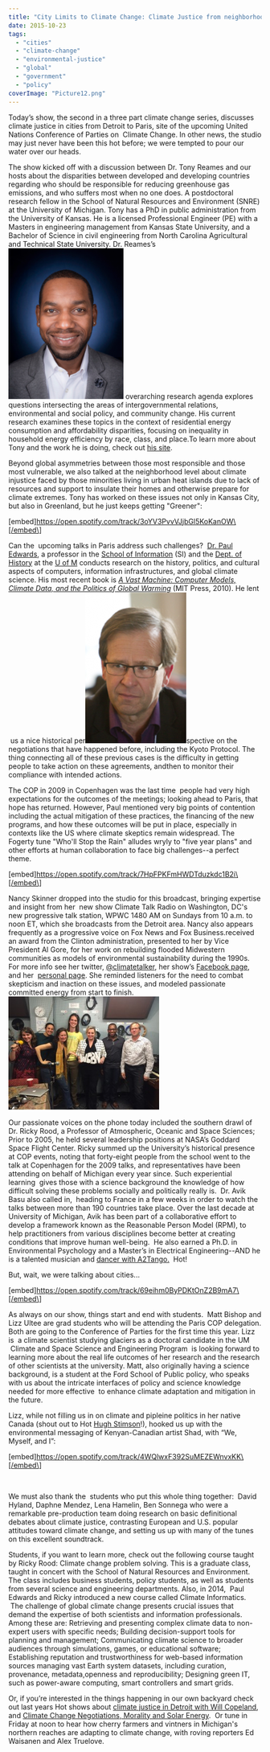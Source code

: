 ```yaml
---
title: "City Limits to Climate Change: Climate Justice from neighborhoods to negotiations"
date: 2015-10-23
tags: 
  - "cities"
  - "climate-change"
  - "environmental-justice"
  - "global"
  - "government"
  - "policy"
coverImage: "Picture12.png"
---
```


Today’s show, the second in a three part climate change series, discusses climate justice in cities from Detroit to Paris, site of the upcoming United Nations Conference of Parties on  Climate Change. In other news, the studio may just never have been this hot before; we were tempted to pour our water over our heads. <!--more-->

The show kicked off with a discussion between Dr. Tony Reames and our hosts about the disparities between developed and developing countries regarding who should be responsible for reducing greenhouse gas emissions, and who suffers most when no one does. A postdoctoral research fellow in the School of Natural Resources and Environment (SNRE) at the University of Michigan. Tony has a PhD in public administration from the University of Kansas. He is a licensed Professional Engineer (PE) with a Masters in engineering management from Kansas State University, and a Bachelor of Science in civil engineering from North Carolina Agricultural and Technical State University. Dr. Reames’s![Tony Reames](images/Picture1-229x300.png) overarching research agenda explores questions intersecting the areas of intergovernmental relations, environmental and social policy, and community change. His current research examines these topics in the context of residential energy consumption and affordability disparities, focusing on inequality in household energy efficiency by race, class, and place.To learn more about Tony and the work he is doing, check out [his site](http://greenscholar.com).

Beyond global asymmetries between those most responsible and those most vulnerable, we also talked at the neighborhood level about climate injustice faced by those minorities living in urban heat islands due to lack of resources and support to insulate their homes and otherwise prepare for climate extremes. Tony has worked on these issues not only in Kansas City, but also in Greenland, but he just keeps getting "Greener":

\[embed\]https://open.spotify.com/track/3oYV3PvvVJjbGl5KoKanOW\[/embed\]

Can the  upcoming talks in Paris address such challenges?  [Dr. Paul Edwards](https://www.si.umich.edu/people/paul-edwards), a professor in the [School of Information](http://www.si.umich.edu/) (SI) and the [Dept. of History](http://www.lsa.umich.edu/history/) at the [U of M](http://www.umich.edu/) conducts research on the history, politics, and cultural aspects of computers, information infrastructures, and global climate science. His most recent book is [_A Vast Machine: Computer Models, Climate Data, and the Politics of Global Warming_](http://pne.people.si.umich.edu/vastmachine/index.html) (MIT Press, 2010). He lent  us a nice historical per![Paul Edwards](images/Picture11-201x300.png)spective on the negotiations that have happened before, including the Kyoto Protocol. The thing connecting all of these previous cases is the difficulty in getting people to take action on these agreements, andthen to monitor their compliance with intended actions.

The COP in 2009 in Copenhagen was the last time  people had very high expectations for the outcomes of the meetings; looking ahead to Paris, that hope has returned. However, Paul mentioned very big points of contention including the actual mitigation of these practices, the financing of the new programs, and how these outcomes will be put in place, especially in contexts like the US where climate skeptics remain widespread. The Fogerty tune "Who'll Stop the Rain" alludes wryly to "five year plans" and other efforts at human collaboration to face big challenges--a perfect theme.   

\[embed\]https://open.spotify.com/track/7HpFPKFmHWDTduzkdc1B2i\[/embed\]

Nancy Skinner dropped into the studio for this broadcast, bringing expertise and insight from her  new show Climate Talk Radio on Washington, DC's new progressive talk station, WPWC 1480 AM on Sundays from 10 a.m. to noon ET, which she broadcasts from the Detroit area. Nancy also appears frequently as a progressive voice on Fox News and Fox Business.received an award from the Clinton administration, presented to her by Vice President Al Gore, for her work on rebuilding flooded Midwestern communities as models of environmental sustainability during the 1990s. For more info see her twitter, [@climatetalker](http://twitter.com/climatetalker), her show’s [Facebook page](https://www.facebook.com/climatetalkradio?fref=ts), and her  [personal page](https://www.facebook.com/nancyskinnerlive/info/?tab=page_info). She reminded listeners for the need to combat skepticism and inaction on these issues, and modeled passionate committed energy from start to finish. [![img_4577_720](images/img_4577_720-300x225.jpg)](http://www.hotinhere.us/wp-content/uploads/2015/10/img_4577_720.jpg)

Our passionate voices on the phone today included the southern drawl of Dr. Ricky Rood, a Professor of Atmospheric, Oceanic and Space Sciences; Prior to 2005, he held several leadership positions at NASA’s Goddard Space Flight Center. Ricky summed up the University’s historical presence at COP events, noting that forty-eight people from the school went to the talk at Copenhagen for the 2009 talks, and representatives have been attending on behalf of Michigan every year since. Such experiential learning  gives those with a science background the knowledge of how difficult solving these problems socially and politically really is.  Dr. Avik Basu also called in,  heading to France in a few weeks in order to watch the talks between more than 190 countries take place. Over the last decade at University of Michigan, Avik has been part of a collaborative effort to develop a framework known as the Reasonable Person Model (RPM), to help practitioners from various disciplines become better at creating conditions that improve human well-being.  He also earned a Ph.D. in Environmental Psychology and a Master’s in Electrical Engineering--AND he is a talented musician and [dancer with A2Tango.](http://www.a2tango.com/videos.html)  Hot!

But, wait, we were talking about cities...

\[embed\]https://open.spotify.com/track/69eihm0ByPDKtOnZ2B9mA7\[/embed\]

As always on our show, things start and end with students.  Matt Bishop and Lizz Ultee are grad students who will be attending the Paris COP delegation. Both are going to the Conference of Parties for the first time this year. Lizz is  a climate scientist studying glaciers as a doctoral candidate in the UM  Climate and Space Science and Engineering Program  is looking forward to learning more about the real life outcomes of her research and the research of other scientists at the university. Matt, also originally having a science background, is a student at the Ford School of Public policy, who speaks with us about the intricate interfaces of policy and science knowledge needed for more effective  to enhance climate adaptation and mitigation in the future.

Lizz, while not filling us in on climate and pipleine politics in her native Canada (shout out to Hot [Hugh Stimson](http://hughstimson.org/)!), hooked us up with the environmental messaging of Kenyan-Canadian artist Shad, with “We, Myself, and I”:

\[embed\]https://open.spotify.com/track/4WQlwxF392SuMEZEWnvxKK\[/embed\]

 

We must also thank the  students who put this whole thing together:  David Hyland, Daphne Mendez, Lena Hamelin, Ben Sonnega who were a remarkable pre-production team doing research on basic definitional debates about climate justice, contrasting European and U.S. popular attitudes toward climate change, and setting us up with many of the tunes on this excellent soundtrack.

Students, if you want to learn more, check out the following course taught by Ricky Rood: Climate change problem solving. This is a graduate class, taught in concert with the School of Natural Resources and Environment. The class includes business students, policy students, as well as students from several science and engineering departments. Also, in 2014,  Paul Edwards and Ricky introduced a new course called Climate Informatics.  The challenge of global climate change presents crucial issues that demand the expertise of both scientists and information professionals. Among these are: Retrieving and presenting complex climate data to non-expert users with specific needs; Building decision-support tools for planning and management; Communicating climate science to broader audiences through simulations, games, or educational software; Establishing reputation and trustworthiness for web-based information sources managing vast Earth system datasets, including curation, provenance, metadata,openness and reproducibility; Designing green IT, such as power-aware computing, smart controllers and smart grids.

Or, if you’re interested in the things happening in our own backyard check out last years Hot shows about [climate justice in Detroit with Will Copeland](http://www.hotinhere.us/2014/11/11-7-2014-climate-week/), and [Climate Change Negotiations, Morality and Solar Energy](http://www.hotinhere.us/2015/06/6-26-2015-climate-change-negotiations-morality-and-solar-energy/).  Or tune in Friday at noon to hear how cherry farmers and vintners in Michigan's northern reaches are adapting to climate change, with roving reporters Ed Waisanen and Alex Truelove.
